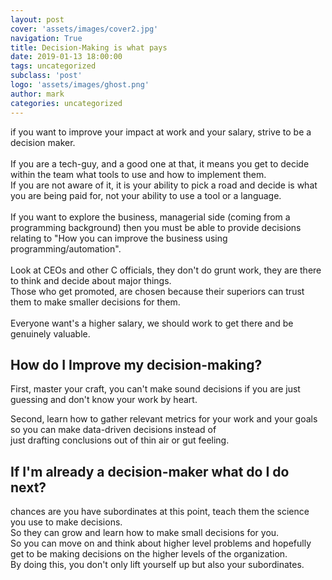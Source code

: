 ```yaml
---
layout: post
cover: 'assets/images/cover2.jpg'
navigation: True
title: Decision-Making is what pays
date: 2019-01-13 18:00:00
tags: uncategorized
subclass: 'post'
logo: 'assets/images/ghost.png'
author: mark
categories: uncategorized
---
```

<!-- wp:paragraph -->  <p>if you want to improve your impact at work and your salary, strive to be a decision maker.<br><br>If you are a tech-guy, and a good one at that, it means you get to decide within the team what tools to use and how to implement them.<br>If you are not aware of it, it is your ability to pick a road and decide is what you are being paid for, not your ability to use a tool or a language.<br><br>If you want to explore the business, managerial side (coming from a programming background) then you must be able to provide decisions<br>relating to "How you can improve the business using programming/automation".<br><br>Look at CEOs and other C officials, they don't do grunt work, they are there to think and decide about major things.<br>Those who get promoted, are chosen because their superiors can trust them to make smaller decisions for them.<br><br>Everyone want's a higher salary, we should work to get there and be genuinely valuable.</p>  <!-- /wp:paragraph -->    <!-- wp:heading -->  <h2>How do I Improve my decision-making?</h2>  <!-- /wp:heading -->    <!-- wp:paragraph -->  <p>First, master your craft, you can't make sound decisions if you are just guessing and don't know your work by heart.</p>  <!-- /wp:paragraph -->    <!-- wp:paragraph -->  <p>Second, learn how to gather relevant metrics for your work and your goals so you can make data-driven decisions instead of <br>just drafting conclusions out of thin air or gut feeling.</p>  <!-- /wp:paragraph -->    <!-- wp:heading -->  <h2>If I'm already a decision-maker what do I do next?</h2>  <!-- /wp:heading -->    <!-- wp:paragraph -->  <p>chances are you have subordinates at this point, teach them the science you use to make decisions.<br>So they can grow and learn how to make small decisions for you.<br>So you can move on and think about higher level problems and hopefully get to be making decisions on the higher levels of the organization.<br>By doing this, you don't only lift yourself up but also your subordinates.<br></p>  <!-- /wp:paragraph -->
